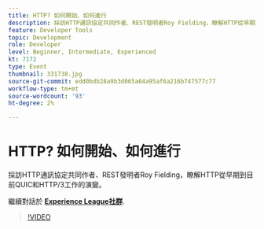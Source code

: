 ```yaml
---
title: HTTP? 如何開始、如何進行
description: 採訪HTTP通訊協定共同作者、REST發明者Roy Fielding，瞭解HTTP從早期到目前QUIC和HTTP/3工作的演變。 此工作階段為Adobe Developers Live內容事件的一部分。
feature: Developer Tools
topic: Development
role: Developer
level: Beginner, Intermediate, Experienced
kt: 7172
type: Event
thumbnail: 331738.jpg
source-git-commit: edd0bdb28a9b3d065a64a95af6a216b747577c77
workflow-type: tm+mt
source-wordcount: '93'
ht-degree: 2%

---
```



# HTTP? 如何開始、如何進行

採訪HTTP通訊協定共同作者、REST發明者Roy Fielding，瞭解HTTP從早期到目前QUIC和HTTP/3工作的演變。

繼續對話於 **[Experience League社群](http://adobe.ly/36Yd3v6)**.

>[!VIDEO](https://video.tv.adobe.com/v/331738/?quality=12&learn=on&hidetitle=true)
